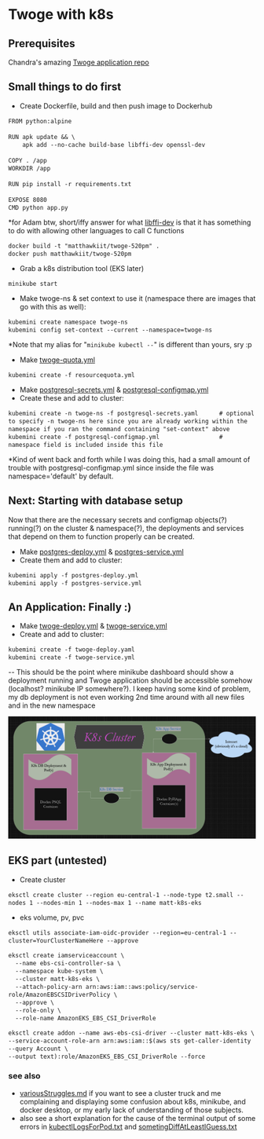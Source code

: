 # Twoge with k8s

## Prerequisites
Chandra's amazing [Twoge application repo](https://github.com/chandradeoarya/twoge) 

## Small things to do first
- Create Dockerfile, build and then push image to Dockerhub
```
FROM python:alpine

RUN apk update && \
    apk add --no-cache build-base libffi-dev openssl-dev

COPY . /app
WORKDIR /app

RUN pip install -r requirements.txt

EXPOSE 8080
CMD python app.py
```
*for Adam btw, short/iffy answer for what [libffi-dev](https://github.com/adasMatt/newTwogeK8sEKS/blob/master/.theseAreNotWorkingNoIdeaWhyHowAnnoying/otherExtras.txt) is that it has something to do with allowing other languages to call C functions  

```
docker build -t "matthawkiit/twoge-520pm" . 
docker push matthawkiit/twoge-520pm 
```

- Grab a k8s distribution tool (EKS later)
```
minikube start
```
- Make twoge-ns & set context to use it (namespace there are images that go with this as well):
``` 
kubemini create namespace twoge-ns
kubemini config set-context --current --namespace=twoge-ns
```
*Note that my alias for "`minikube kubectl --`" is different than yours, sry :p

- Make [twoge-quota.yml](https://github.com/adasMatt/newTwogeK8sEKS/blob/master/resourcequota.yml)
```
kubemini create -f resourcequota.yml
```

- Make [postgresql-secrets.yml](https://github.com/adasMatt/newTwogeK8sEKS/blob/master/postgresql-fake-secrets.yml) & [postgresql-configmap.yml](https://github.com/adasMatt/newTwogeK8sEKS/blob/master/postgresql-configmap.yml)
- Create these and add to cluster:
```
kubemini create -n twoge-ns -f postgresql-secrets.yaml      # optional to specify -n twoge-ns here since you are already working within the namespace if you ran the command containing "set-context" above
kubemini create -f postgresql-configmap.yml                 # namespace field is included inside this file
```
*Kind of went back and forth while I was doing this, had a small amount of trouble with postgresql-configmap.yml since inside the file was namespace='default' by default.

## Next: Starting with database setup 
Now that there are the necessary secrets and configmap objects(?) running(?) on the cluster & namespace(?), the deployments and services that depend on them to function properly can be created.

- Make [postgres-deploy.yml](https://github.com/adasMatt/newTwogeK8sEKS/blob/master/postgres-deploy.yml) & [postgres-service.yml](https://github.com/adasMatt/newTwogeK8sEKS/blob/master/postgres-service.yml)  
- Create them and add to cluster:
```
kubemini apply -f postgres-deploy.yml 
kubemini apply -f postgres-service.yml
```

## An Application: Finally :) 
  
- Make [twoge-deploy.yml](https://github.com/adasMatt/newTwogeK8sEKS/blob/master/twoge-dep.yml) & [twoge-service.yml](https://github.com/adasMatt/newTwogeK8sEKS/blob/master/twoge-service.yml)
- Create and add to cluster:
```
kubemini create -f twoge-deploy.yaml
kubemini create -f twoge-service.yml
```
-- This should be the point where minikube dashboard should show a deployment running and Twoge application should be accessible somehow (localhost? minikube IP somewhere?).  I keep having some kind of problem, my db deployment is not even working 2nd time around with all new files and in the new namespace

![architecture image](https://github.com/adasMatt/newTwogeK8sEKS/blob/master/images/k8sClusterArchitecture.png "k8s architecture")

## EKS part (untested)

- Create cluster
```
eksctl create cluster --region eu-central-1 --node-type t2.small --nodes 1 --nodes-min 1 --nodes-max 1 --name matt-k8s-eks
```
- eks volume, pv, pvc
```
eksctl utils associate-iam-oidc-provider --region=eu-central-1 --cluster=YourClusterNameHere --approve
```
```
eksctl create iamserviceaccount \
  --name ebs-csi-controller-sa \
  --namespace kube-system \
  --cluster matt-k8s-eks \
  --attach-policy-arn arn:aws:iam::aws:policy/service-role/AmazonEBSCSIDriverPolicy \
  --approve \
  --role-only \
  --role-name AmazonEKS_EBS_CSI_DriverRole
```
```
eksctl create addon --name aws-ebs-csi-driver --cluster matt-k8s-eks \
--service-account-role-arn arn:aws:iam::$(aws sts get-caller-identity --query Account \
--output text):role/AmazonEKS_EBS_CSI_DriverRole --force
```

### see also
- [variousStruggles.md](https://github.com/adasMatt/newTwogeK8sEKS/blob/master/.theseAreNotWorkingNoIdeaWhyHowAnnoying/variousStruggles.md) if you want to see a cluster truck and me complaining and displaying some confusion about k8s, minikube, and docker desktop, or my early lack of understanding of those subjects.
- also see a short explanation for the cause of the terminal output of some errors in [kubectlLogsForPod.txt](https://github.com/adasMatt/newTwogeK8sEKS/blob/master/.theseAreNotWorkingNoIdeaWhyHowAnnoying/kubectlLogsForPod.txt) and [sometingDiffAtLeastIGuess.txt](https://github.com/adasMatt/newTwogeK8sEKS/blob/master/.theseAreNotWorkingNoIdeaWhyHowAnnoying/somethingDiffAtLeastIGuess.txt)

